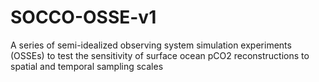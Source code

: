 # SOCCO-OSSE-v1
A series of semi-idealized observing system simulation experiments (OSSEs) to test the sensitivity of surface ocean pCO2 reconstructions to spatial and temporal sampling scales
